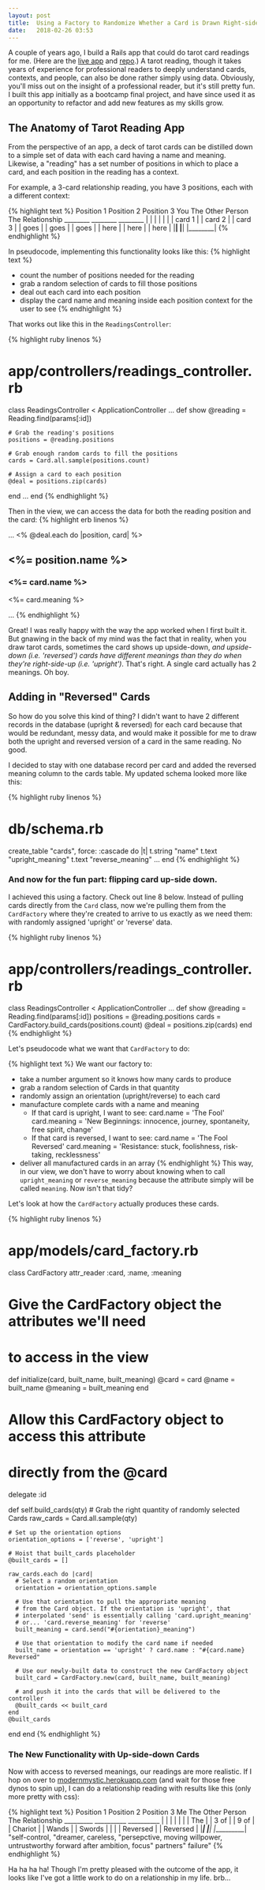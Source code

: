 ```yaml
---
layout: post
title:  Using a Factory to Randomize Whether a Card is Drawn Right-side-up or Up-side-down
date:   2018-02-26 03:53
---
```


A couple of years ago, I build a Rails app that could do tarot card readings for me. (Here are the [live app](http://modernmystic.herokuapp.com/) and [repo](https://github.com/lortza/tarot).) A tarot reading, though it takes years of experience for professional readers to deeply understand cards, contexts, and people, can also be done rather simply using data. Obviously, you'll miss out on the insight of a professional reader, but it's still pretty fun. I built this app initially as a bootcamp final project, and have since used it as an opportunity to refactor and add new features as my skills grow.

## The Anatomy of Tarot Reading App
From the perspective of an app, a deck of tarot cards can be distilled down to a simple set of data with each card having a name and meaning. Likewise, a "reading" has a set number of positions in which to place a card, and each position in the reading has a context.

For example, a 3-card relationship reading, you have 3 positions, each with a different context:

{% highlight text %}
    Position 1         Position 2          Position 3
       You          The Other Person    The Relationship
     ________           ________            ________
    |        |         |        |          |        |
    | card 1 |         | card 2 |          | card 3 |
    |  goes  |         |  goes  |          |  goes  |
    |  here  |         |  here  |          |  here  |
    |________|         |________|          |________|
{% endhighlight %}

In pseudocode, implementing this functionality looks like this:
{% highlight text %}
- count the number of positions needed for the reading
- grab a random selection of cards to fill those positions
- deal out each card into each position
- display the card name and meaning inside each position context for the user to see
{% endhighlight %}

That works out like this in the `ReadingsController`:

{% highlight ruby linenos %}
# app/controllers/readings_controller.rb

class ReadingsController < ApplicationController
  ...
  def show
    @reading = Reading.find(params[:id])

    # Grab the reading's positions
    positions = @reading.positions

    # Grab enough random cards to fill the positions
    cards = Card.all.sample(positions.count)

    # Assign a card to each position
    @deal = positions.zip(cards)
  end
  ...
end
{% endhighlight %}

Then in the view, we can access the data for both the reading position and the card:
{% highlight erb linenos %}
<!-- app/views/readings/show.html.erb -->
...
<% @deal.each do |position, card| %>
  <article>
    <h2><%= position.name %></h2>
    <h3><%= card.name %></h3>
    <p><%= card.meaning %></p>
  </article>
...
{% endhighlight %}

Great! I was really happy with the way the app worked when I first built it. But gnawing in the back of my mind was the fact that in reality, when you draw tarot cards, sometimes the card shows up upside-down, *and upside-down (i.e. 'reversed') cards have different meanings than they do when they're right-side-up (i.e. 'upright')*. That's right. A single card actually has 2 meanings. Oh boy.

## Adding in "Reversed" Cards
So how do you solve this kind of thing? I didn't want to have 2 different records in the database (upright & reversed) for each card because that would be redundant, messy data, and would make it possible for me to draw both the upright and reversed version of a card in the same reading. No good.

I decided to stay with one database record per card and added the reversed meaning column to the cards table. My updated schema looked more like this:

{% highlight ruby linenos %}
# db/schema.rb

  create_table "cards", force: :cascade do |t|
    t.string "name"
    t.text "upright_meaning"
    t.text "reverse_meaning"
    ...
  end
{% endhighlight %}

### And now for the fun part: flipping card up-side down.
I achieved this using a factory. Check out line 8 below. Instead of pulling cards directly from the `Card` class, now we're pulling them from the `CardFactory` where they're created to arrive to us exactly as we need them: with randomly assigned 'upright' or 'reverse' data.

{% highlight ruby linenos %}
# app/controllers/readings_controller.rb

class ReadingsController < ApplicationController
  ...
  def show
    @reading = Reading.find(params[:id])
    positions = @reading.positions
    cards = CardFactory.build_cards(positions.count)
    @deal = positions.zip(cards)
  end
{% endhighlight %}

Let's pseudocode what we want that `CardFactory` to do:

{% highlight text %}
We want our factory to:
- take a number argument so it knows how many cards to produce
- grab a random selection of Cards in that quantity
- randomly assign an orientation (upright/reverse) to each card
- manufacture complete cards with a name and meaning
  - If that card is upright, I want to see:
    card.name = 'The Fool'
    card.meaning = 'New Beginnings: innocence, journey, spontaneity, free spirit, change'
  - If that card is reversed, I want to see:
    card.name = 'The Fool Reversed'
    card.meaning = 'Resistance: stuck, foolishness, risk-taking, recklessness'
- deliver all manufactured cards in an array
{% endhighlight %}
This way, in our view, we don't have to worry about knowing when to call `upright_meaning` or `reverse_meaning` because the attribute simply will be called `meaning`. Now isn't that tidy?

Let's look at how the `CardFactory` actually produces these cards.

{% highlight ruby linenos %}
# app/models/card_factory.rb

class CardFactory
  attr_reader :card, :name, :meaning

   # Give the CardFactory object the attributes we'll need
   # to access in the view
   def initialize(card, built_name, built_meaning)
    @card = card
    @name = built_name
    @meaning = built_meaning
  end

  # Allow this CardFactory object to access this attribute
  # directly from the @card
  delegate :id

  def self.build_cards(qty)
    # Grab the right quantity of randomly selected Cards
    raw_cards = Card.all.sample(qty)

    # Set up the orientation options
    orientation_options = ['reverse', 'upright']

    # Hoist that built_cards placeholder
    @built_cards = []

    raw_cards.each do |card|
      # Select a random orientation
      orientation = orientation_options.sample

      # Use that orientation to pull the appropriate meaning
      # from the Card object. If the orientation is 'upright', that
      # interpolated 'send' is essentially calling 'card.upright_meaning'
      # or... 'card.reverse_meaning' for 'reverse'
      built_meaning = card.send("#{orientation}_meaning")

      # Use that orientation to modify the card name if needed
      built_name = orientation == 'upright' ? card.name : "#{card.name} Reversed"

      # Use our newly-built data to construct the new CardFactory object
      built_card = CardFactory.new(card, built_name, built_meaning)

      # and push it into the cards that will be delivered to the controller
      @built_cards << built_card
    end
    @built_cards
  end
end
{% endhighlight %}

### The New Functionality with Up-side-down Cards
Now with access to reversed meanings, our readings are more realistic. If I hop on over to [modernmystic.herokuapp.com](http://modernmystic.herokuapp.com/) (and wait for those free dynos to spin up), I can do a relationship reading with results like this (only more pretty with css):

{% highlight text %}
    Position 1            Position 2              Position 3
        Me             The Other Person        The Relationship
     _________            __________              __________
    |         |          |          |            |          |
    |  The    |          |  3 of    |            |  9 of    |
    | Chariot |          |  Wands   |            | Swords   |
    |         |          | Reversed |            | Reversed |
    |_________|          |__________|            |__________|
    "self-control,       "dreamer, careless,    "persepctive, moving
    willpower,            untrustworthy          forward after
    ambition, focus"      partners"              failure"
{% endhighlight %}

Ha ha ha ha! Though I'm pretty pleased with the outcome of the app, it looks like I've got a little work to do on a relationship in my life. brb...

